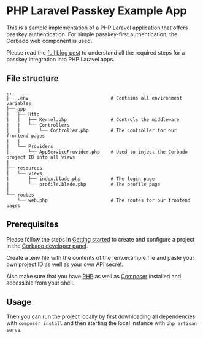 # PHP Laravel Passkey Example App

This is a sample implementation of a PHP Laravel application that offers passkey authentication. For simple passkey-first authentication, the Corbado web component is used.

Please read the [full blog post](https://www.corbado.com/blog/passkeys-php-laravel) to understand all the required steps for a passkey integration into PHP Laravel apps.

## File structure

```
...
├── .env                              # Contains all environment variables
├── app
|   ├── Http                        
|   |   ├── Kernel.php                # Controls the middleware
|   |   └── Controllers
|   |       └── Controller.php        # The controller for our frontend pages
|   |
|   └── Providers  
|       └── AppServiceProvider.php    # Used to inject the Corbado project ID into all views
|
├── resources
|   └── views
|       ├── index.blade.php           # The login page
|       └── profile.blade.php         # The profile page
|
└── routes
    └── web.php                       # The routes for our frontend pages
```

## Prerequisites

Please follow the steps in [Getting started](https://docs.corbado.com/overview/getting-started) to create and configure
a project in the [Corbado developer panel](https://app.corbado.com/signin#register).

Create a .env file with the contents of the .env.example file and paste your own project ID as well as your own API secret.

Also make sure that you have [PHP](https://php.net) as well as [Composer](https://getcomposer.org/) installed and accessible from your shell.

## Usage

Then you can run the project locally by first downloading all dependencies with `composer install` and then starting the local instance with `php artisan serve`.
